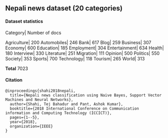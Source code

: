 ## Nepali news dataset (20 categories)

#### Dataset statistics
Category| Number of docs

Agriculture| 200
Automobiles| 246
Bank| 617
Blog| 259
Business| 307
Economy| 600
Education| 185
Employment| 304
Entertainment| 634
Health| 180
Interview| 330
Literature| 251
Migration| 111
Opinion| 500
Politics| 550
Society| 353
Sports| 700
Technology| 118
Tourism| 265
World| 313


**Total** 7023

#### Citation
```
@inproceedings{shahi2018nepali,
  title={Nepali news classification using Naive Bayes, Support Vector Machines and Neural Networks},
  author={Shahi, Tej Bahadur and Pant, Ashok Kumar},
  booktitle={2018 International Conference on Communication information and Computing Technology (ICCICT)},
  pages={1--5},
  year={2018},
  organization={IEEE}
}
```
